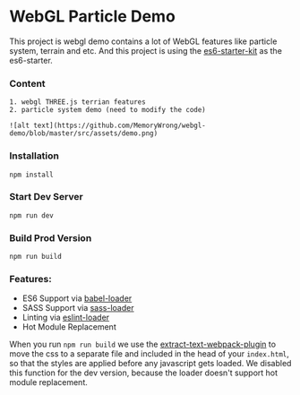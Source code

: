 # WebGL Particle Demo

This project is webgl demo contains a lot of WebGL features like particle system, terrain and etc. And this project is using the [es6-starter-kit](https://github.com/wbkd/yet-another-webpack-es6-starterkit) as the es6-starter. 


### Content

```
1. webgl THREE.js terrian features 
2. particle system demo (need to modify the code)

![alt text](https://github.com/MemoryWrong/webgl-demo/blob/master/src/assets/demo.png)
```

### Installation

```
npm install
```

### Start Dev Server 

```
npm run dev
```

### Build Prod Version

```
npm run build
```

### Features:

* ES6 Support via [babel-loader](https://github.com/babel/babel-loader)
* SASS Support via [sass-loader](https://github.com/jtangelder/sass-loader)
* Linting via [eslint-loader](https://github.com/MoOx/eslint-loader)
* Hot Module Replacement

When you run `npm run build` we use the [extract-text-webpack-plugin](https://github.com/webpack/extract-text-webpack-plugin) to move the css to a separate file and included in the head of your `index.html`, so that the styles are applied before any javascript gets loaded. We disabled this function for the dev version, because the loader doesn't support hot module replacement.

